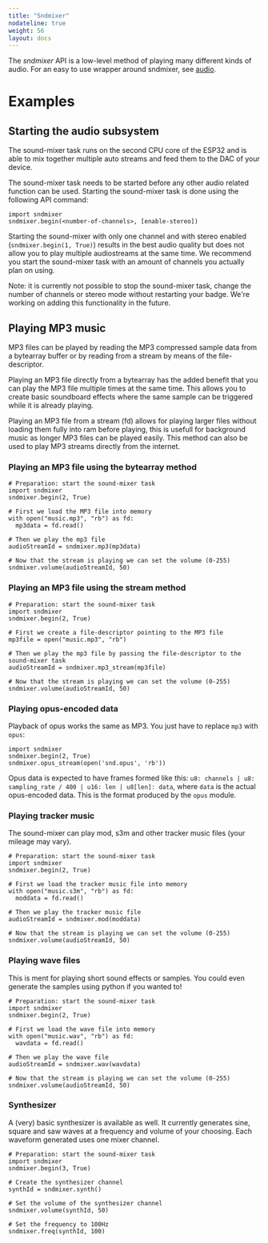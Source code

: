 ```yaml
---
title: "Sndmixer"
nodateline: true
weight: 56
layout: docs
---
```


The *sndmixer* API is a low-level method of playing many different kinds of audio. For an easy to use wrapper around sndmixer, see [audio](../audio).

# Examples

## Starting the audio subsystem
The sound-mixer task runs on the second CPU core of the ESP32 and is able to mix together multiple auto streams and feed them to the DAC of your device.

The sound-mixer task needs to be started before any other audio related function can be used. Starting the sound-mixer task is done using the following API command:

```
import sndmixer
sndmixer.begin(<number-of-channels>, [enable-stereo])
```

Starting the sound-mixer with only one channel and with stereo enabled (```sndmixer.begin(1, True)```) results in the best audio quality but does not allow you to play multiple audiostreams at the same time. We recommend you start the sound-mixer task with an amount of channels you actually plan on using.

Note: it is currently not possible to stop the sound-mixer task, change the number of channels or stereo mode without restarting your badge. We're working on adding this functionality in the future.

## Playing MP3 music
MP3 files can be played by reading the MP3 compressed sample data from a bytearray buffer or by reading from a stream by means of the file-descriptor.

Playing an MP3 file directly from a bytearray has the added benefit that you can play the MP3 file multiple times at the same time. This allows you to create basic soundboard effects where the same sample can be triggered while it is already playing.

Playing an MP3 file from a stream (fd) allows for playing larger files without loading them fully into ram before playing, this is usefull for background music as longer MP3 files can be played easily. This method can also be used to play MP3 streams directly from the internet.

### Playing an MP3 file using the bytearray method
```
# Preparation: start the sound-mixer task
import sndmixer
sndmixer.begin(2, True)

# First we load the MP3 file into memory
with open("music.mp3", "rb") as fd:
  mp3data = fd.read()

# Then we play the mp3 file
audioStreamId = sndmixer.mp3(mp3data)

# Now that the stream is playing we can set the volume (0-255)
sndmixer.volume(audioStreamId, 50)
```

### Playing an MP3 file using the stream method
```
# Preparation: start the sound-mixer task
import sndmixer
sndmixer.begin(2, True)

# First we create a file-descriptor pointing to the MP3 file
mp3file = open("music.mp3", "rb")

# Then we play the mp3 file by passing the file-descriptor to the sound-mixer task
audioStreamId = sndmixer.mp3_stream(mp3file)

# Now that the stream is playing we can set the volume (0-255)
sndmixer.volume(audioStreamId, 50)
```

### Playing opus-encoded data
Playback of opus works the same as MP3. You just have to replace `mp3` with `opus`:
```
import sndmixer
sndmixer.begin(2, True)
sndmixer.opus_stream(open('snd.opus', 'rb'))
```

Opus data is expected to have frames formed like this: `u8: channels | u8:
sampling_rate / 400 | u16: len | u8[len]: data`, where `data` is the actual
opus-encoded data. This is the format produced by the `opus` module.

### Playing tracker music
The sound-mixer can play mod, s3m and other tracker music files (your mileage may vary).

```
# Preparation: start the sound-mixer task
import sndmixer
sndmixer.begin(2, True)

# First we load the tracker music file into memory
with open("music.s3m", "rb") as fd:
  moddata = fd.read()

# Then we play the tracker music file
audioStreamId = sndmixer.mod(moddata)

# Now that the stream is playing we can set the volume (0-255)
sndmixer.volume(audioStreamId, 50)
```

### Playing wave files
This is ment for playing short sound effects or samples. You could even generate the samples using python if you wanted to!

```
# Preparation: start the sound-mixer task
import sndmixer
sndmixer.begin(2, True)

# First we load the wave file into memory
with open("music.wav", "rb") as fd:
  wavdata = fd.read()

# Then we play the wave file
audioStreamId = sndmixer.wav(wavdata)

# Now that the stream is playing we can set the volume (0-255)
sndmixer.volume(audioStreamId, 50)
```

### Synthesizer
A (very) basic synthesizer is available as well. It currently generates sine, square and saw waves at a frequency and volume of your choosing. Each waveform generated uses one mixer channel.

```
# Preparation: start the sound-mixer task
import sndmixer
sndmixer.begin(3, True)

# Create the synthesizer channel
synthId = sndmixer.synth()

# Set the volume of the synthesizer channel
sndmixer.volume(synthId, 50)

# Set the frequency to 100Hz
sndmixer.freq(synthId, 100)
```
